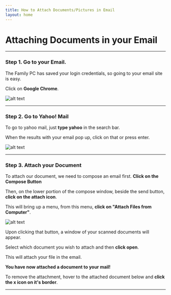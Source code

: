 ```yaml
---
title: How to Attach Documents/Pictures in Email
layout: home
---
```


# Attaching Documents in your Email
---

### Step 1. Go to your Email.

The Family PC has saved your login credentials, so going to your email site is easy.

Click on **Google Chrome**.

![alt text](https://i.ibb.co/R3pJKmV/print2.png)

---

### Step 2. Go to Yahoo! Mail

To go to yahoo mail, just **type yahoo** in the search bar.

When the results with your email pop up, click on that or press enter.

![alt text](https://i.ibb.co/PQYxYtq/print3.png)

---

### Step 3. Attach your Document

To attach our document, we need to compose an email first.
**Click on the Compose Button**

Then, on the lower portion of the compose window, beside the send button, **click on the attach icon**.

This will bring up a menu, from this menu, **click on "Attach Files from Computer"**.

![alt text](https://i.ibb.co/0sKKV52/print4.png)

Upon clicking that button, a window of your scanned documents will appear. 

Select which document you wish to attach and then **click open**.

This will attach your file in the email.

**You have now attached a document to your mail!**

To remove the attachment, hover to the attached document below and **click the x icon on it's border**.

---
